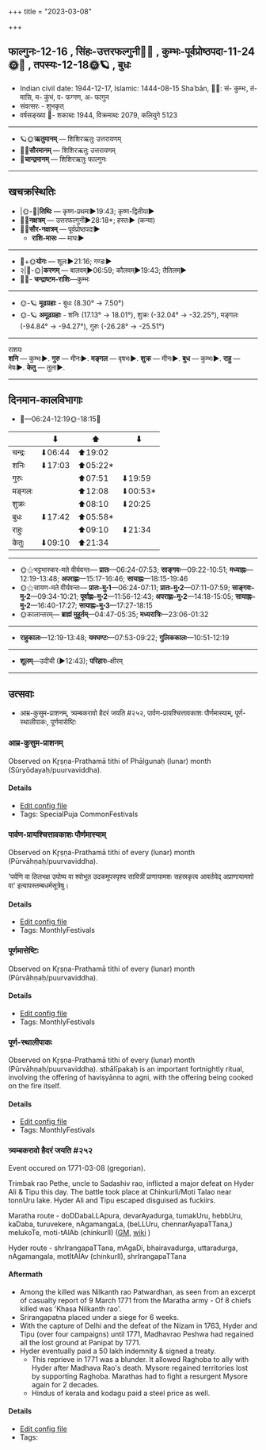 +++
title = "2023-03-08"

+++
## फाल्गुनः-12-16  ,  सिंहः-उत्तरफल्गुनी🌛🌌  ,  कुम्भः-पूर्वप्रोष्ठपदा-11-24🌞🌌  ,  तपस्यः-12-18🌞🪐  ,  बुधः
- Indian civil date: 1944-12-17, Islamic: 1444-08-15 Shaʿbān, 🌌🌞: सं- कुम्भः, तं- मासि, म- कुंभं, प- फग्गण, अ- फागुन
- संवत्सरः - शुभकृत्
- वर्षसङ्ख्या 🌛- शकाब्दः 1944, विक्रमाब्दः 2079, कलियुगे 5123
___________________
- 🪐🌞**ऋतुमानम्** — शिशिरऋतुः उत्तरायणम्
- 🌌🌞**सौरमानम्** — शिशिरऋतुः उत्तरायणम्
- 🌛**चान्द्रमानम्** — शिशिरऋतुः फाल्गुनः
___________________


## खचक्रस्थितिः
- |🌞-🌛|**तिथिः** — कृष्ण-प्रथमा►19:43; कृष्ण-द्वितीया►  
- 🌌🌛**नक्षत्रम्** — उत्तरफल्गुनी►28:18*; हस्तः► (कन्या)  
- 🌌🌞**सौर-नक्षत्रम्** — पूर्वप्रोष्ठपदा►  
  - **राशि-मासः** — माघः► 
___________________
- 🌛+🌞**योगः** — शूलः►21:16; गण्डः►  
- २|🌛-🌞|**करणम्** — बालवम्►06:59; कौलवम्►19:43; तैतिलम्►  
- 🌌🌛- **चन्द्राष्टम-राशिः**—कुम्भः  
___________________
- 🌞-🪐 **मूढग्रहाः** - बुधः (8.30° → 7.50°)
- 🌞-🪐 **अमूढग्रहाः** - शनिः (17.13° → 18.01°), शुक्रः (-32.04° → -32.25°), मङ्गलः (-94.84° → -94.27°), गुरुः (-26.28° → -25.51°)
___________________
राशयः  
**शनि** — कुम्भः►. **गुरु** — मीनः►. **मङ्गल** — वृषभः►. **शुक्र** — मीनः►. **बुध** — कुम्भः►. **राहु** — मेषः►. **केतु** — तुला►. 
___________________


## दिनमान-कालविभागाः
- 🌅—06:24-12:19🌞-18:15🌇  

|      |⬇     |⬆     |⬇     |
|------|-----|-----|------|
|चन्द्रः|⬇06:44 |⬆19:02 |     |
|शनिः   |⬇17:03 |⬆05:22*|     |
|गुरुः  |     |⬆07:51 |⬇19:59 |
|मङ्गलः |     |⬆12:08 |⬇00:53*|
|शुक्रः |     |⬆08:10 |⬇20:25 |
|बुधः   |⬇17:42 |⬆05:58*|     |
|राहुः  |     |⬆09:10 |⬇21:34 |
|केतुः  |⬇09:10 |⬆21:34 |     |
___________________
- 🌞⚝भट्टभास्कर-मते वीर्यवन्तः— **प्रातः**—06:24-07:53; **साङ्गवः**—09:22-10:51; **मध्याह्नः**—12:19-13:48; **अपराह्णः**—15:17-16:46; **सायाह्नः**—18:15-19:46  
- 🌞⚝सायण-मते वीर्यवन्तः— **प्रातः-मु॰1**—06:24-07:11; **प्रातः-मु॰2**—07:11-07:59; **साङ्गवः-मु॰2**—09:34-10:21; **पूर्वाह्णः-मु॰2**—11:56-12:43; **अपराह्णः-मु॰2**—14:18-15:05; **सायाह्नः-मु॰2**—16:40-17:27; **सायाह्नः-मु॰3**—17:27-18:15  
- 🌞कालान्तरम्— **ब्राह्मं मुहूर्तम्**—04:47-05:35; **मध्यरात्रिः**—23:06-01:32  
___________________
- **राहुकालः**—12:19-13:48; **यमघण्टः**—07:53-09:22; **गुलिककालः**—10:51-12:19  
___________________
- **शूलम्**—उदीची (►12:43); **परिहारः**–क्षीरम्  
___________________

## उत्सवाः
- आम्र-कुसुम-प्राशनम्, त्र्यम्बकरावो हैदरं जयति #२५२, पार्वण-प्रायश्चित्तावकाशः पौर्णमास्याम्, पूर्ण-स्थालीपाकः, पूर्णमासेष्टिः
### आम्र-कुसुम-प्राशनम्

Observed on Kr̥ṣṇa-Prathamā tithi of Phālgunaḥ (lunar) month (Sūryōdayaḥ/puurvaviddha). 



#### Details
- [Edit config file](https://github.com/jyotisham/adyatithi/blob/master/general/lunar_month/tithi/12/16/Amra-kusuma-prAshanam.toml)
- Tags: SpecialPuja CommonFestivals


### पार्वण-प्रायश्चित्तावकाशः पौर्णमास्याम्

Observed on Kr̥ṣṇa-Prathamā tithi of every (lunar) month (Pūrvāhṇaḥ/puurvaviddha). 

'पर्वणि वा तिलभक्ष उपोष्य वा श्वोभूत उदकमुपस्पृश्य सावित्रीं प्राणायामशः सहस्रकृत्व आवर्तयेद् अप्राणायामशो वा' इत्यापस्तम्बधर्मसूत्रेषु।

#### Details
- [Edit config file](https://github.com/jyotisham/adyatithi/blob/master/gRhya/Apastamba/lunar_month/tithi/00/16/pArvaNa-prAyashcittAvakAshaH_16.toml)
- Tags: MonthlyFestivals


### पूर्णमासेष्टिः



Observed on Kr̥ṣṇa-Prathamā tithi of every (lunar) month (Pūrvāhṇaḥ/puurvaviddha).

#### Details
- [Edit config file](https://github.com/jyotisham/adyatithi/blob/master/gRhya/general/description_only/pUrNamAseShTiH.toml)
- Tags: MonthlyFestivals


### पूर्ण-स्थालीपाकः



Observed on Kr̥ṣṇa-Prathamā tithi of every (lunar) month (Pūrvāhṇaḥ/puurvaviddha). sthālīpakaḥ is an important fortnightly ritual, involving the offering of haviṣyānna to agni, with the offering being cooked on the fire itself.

#### Details
- [Edit config file](https://github.com/jyotisham/adyatithi/blob/master/gRhya/general/description_only/sthAlIpAkaH_16.toml)
- Tags: MonthlyFestivals


### त्र्यम्बकरावो हैदरं जयति #२५२

Event occured on 1771-03-08 (gregorian). 

Trimbak rao Pethe, uncle to Sadashiv rao, inflicted a major defeat on Hyder Ali & Tipu this day. The battle took place at Chinkurli/Moti Talao near tonnUru lake. Hyder Ali and Tipu escaped disguised as fuckiirs.

Maratha route  - doDDabaLLApura, devarAyadurga, tumakUru, hebbUru, kaDaba, turuvekere, nAgamangaLa, (beLLUru, chennarAyapaTTana,) melukoTe, moti-tAlAb (chinkurlI)  ([GM](https://goo.gl/maps/B6vu9QbZ6y63NQHc8), [wiki](https://upload.wikimedia.org/wikipedia/commons/9/9d/Battle_of_Moti_Talao_8_Mar_1773.jpg) )

Hyder route - shrIrangapaTTana, mAgaDi, bhairavadurga, uttaradurga, nAgamangala, motItAlAv (chinkurlI), shrIrangapaTTana

#### Aftermath
- Among the killed was Nilkanth rao Patwardhan, as seen from an excerpt of casualty report of 9 March 1771 from the Maratha army - Of 8 chiefs killed was 'Khasa Nilkanth rao'.
- Srirangapatna placed under a siege for 6 weeks. 
- With the capture of Delhi and the defeat of the Nizam in 1763, Hyder and Tipu (over four campaigns) until 1771, Madhavrao Peshwa had regained all the lost ground at Panipat by 1771.
- Hyder eventually paid a 50 lakh indemnity & signed a treaty.
  - This reprieve in 1771 was a blunder. It allowed Raghoba to ally with Hyder after Madhava Rao's death. Mysore regained territories lost by supporting Raghoba. Marathas had to fight a resurgent Mysore again for 2 decades. 
  - Hindus of kerala and kodagu paid a steel price as well.

#### Details
- [Edit config file](https://github.com/jyotisham/adyatithi/blob/master/mahApuruSha/xatra-later/gregorian/day/03/08/tryambak-rAvo_haidaram_jayati_yadugiri-samIpe.toml)
- Tags: 


